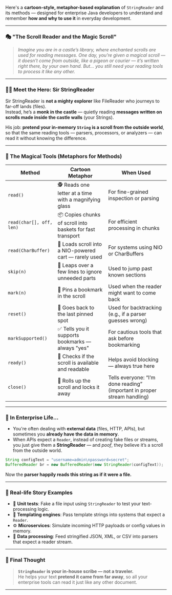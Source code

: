 Here's a **cartoon-style, metaphor-based explanation** of `StringReader` and its methods — designed for enterprise Java developers to understand and remember **how and why to use it** in everyday development.

---

### 🎭 **"The Scroll Reader and the Magic Scroll"**

> *Imagine you are in a castle’s library, where enchanted scrolls are used for reading messages. One day, you’re given a magical scroll — it doesn’t come from outside, like a pigeon or courier — it’s written right there, by your own hand. But… you still need your reading tools to process it like any other.*

---

### 🧙‍♂️ Meet the Hero: **Sir StringReader**

Sir StringReader is **not a mighty explorer** like FileReader who journeys to far-off lands (files).  
Instead, he’s a **monk in the castle** — quietly reading **messages written on scrolls made inside the castle walls** (your Strings).

His job: **pretend your in-memory `String` is a scroll from the outside world**, so that the same reading tools — parsers, processors, or analyzers — can read it without knowing the difference.

---

### 📜 The Magical Tools (Metaphors for Methods)

| Method | Cartoon Metaphor | When Used |
|--------|------------------|-----------|
| `read()` | 🕵️ Reads one letter at a time with a magnifying glass | For fine-grained inspection or parsing |
| `read(char[], off, len)` | 📦 Copies chunks of scroll into baskets for fast transport | For efficient processing in chunks |
| `read(CharBuffer)` | 🚪 Loads scroll into a NIO-powered cart — rarely used | For systems using NIO or CharBuffers |
| `skip(n)` | 🐾 Leaps over a few lines to ignore unneeded parts | Used to jump past known sections |
| `mark(n)` | 🧷 Pins a bookmark in the scroll | Used when the reader might want to come back |
| `reset()` | 🔄 Goes back to the last pinned spot | Used for backtracking (e.g., if a parser guesses wrong) |
| `markSupported()` | ✅ Tells you it supports bookmarks — always "yes" | For cautious tools that ask before bookmarking |
| `ready()` | 👀 Checks if the scroll is available and readable | Helps avoid blocking — always true here |
| `close()` | 🛑 Rolls up the scroll and locks it away | Tells everyone: “I’m done reading” (important in proper stream handling) |

---

### 🏰 In Enterprise Life...

- You're often dealing with **external data** (files, HTTP, APIs), but sometimes you **already have the data in memory**.
- When APIs expect a `Reader`, instead of creating fake files or streams, you just give them a **StringReader** — and *poof*, they believe it’s a scroll from the outside world.

```java
String configText = "username=admin\npassword=secret";
BufferedReader br = new BufferedReader(new StringReader(configText));
```

Now the **parser happily reads this string as if it were a file.**

---

### 💼 Real-life Story Examples

- 🧪 **Unit tests**: Fake a file input using `StringReader` to test your text-processing logic.
- 🔄 **Templating engines**: Pass template strings into systems that expect a `Reader`.
- ⚙️ **Microservices**: Simulate incoming HTTP payloads or config values in memory.
- 📄 **Data processing**: Feed stringified JSON, XML, or CSV into parsers that expect a reader stream.

---

### 🧠 Final Thought

> **`StringReader` is your in-house scribe — not a traveler.**  
> He helps your text **pretend it came from far away**, so all your enterprise tools can read it just like any other document.

---
